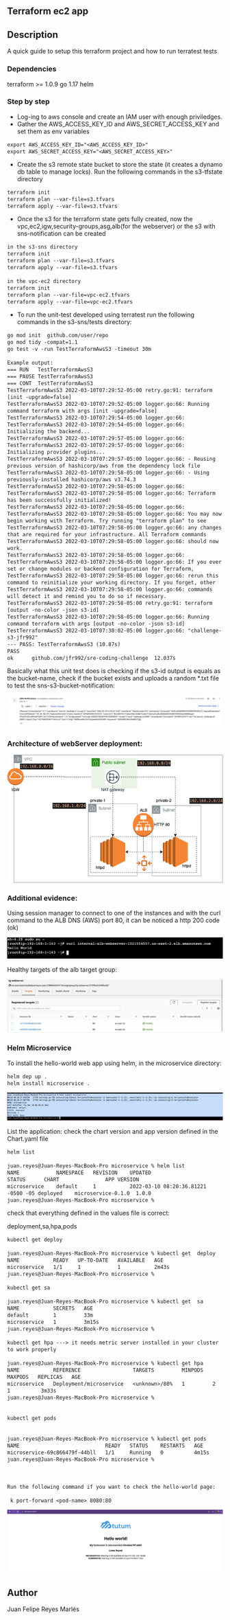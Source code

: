 ## Terraform ec2 app

## Description
A quick guide to setup this terraform project and how to run terratest tests

### Dependencies

terraform >= 1.0.9
go 1.17
helm

### Step by step

* Log-ing to aws console and create an IAM user with enough priviledges.
* Gather the AWS_ACCESS_KEY_ID and AWS_SECRET_ACCESS_KEY and set them as env variables 
```
export AWS_ACCESS_KEY_ID="<AWS_ACCESS_KEY_ID>"
export AWS_SECRET_ACCESS_KEY="<AWS_SECRET_ACCESS_KEY>"
```
* Create the s3 remote state bucket to store the state (it creates a dynamo db table to manage locks). Run the following commands in the s3-tfstate directory
```
terraform init
terraform plan --var-file=s3.tfvars
terraform apply --var-file=s3.tfvars
```
* Once the s3 for the terraform state gets fully created, now the vpc,ec2,igw,security-groups,asg,alb(for the webserver) or the s3 with sns-notification can be created
```
in the s3-sns directory
terraform init
terraform plan --var-file=s3.tfvars
terraform apply --var-file=s3.tfvars

in the vpc-ec2 directory
terraform init
terraform plan --var-file=vpc-ec2.tfvars
terraform apply --var-file=vpc-ec2.tfvars
```
* To run the unit-test developed using terratest run the following commands in the s3-sns/tests directory:

```
go mod init  github.com/user/repo
go mod tidy -compat=1.1
go test -v -run TestTerraformAwsS3 -timeout 30m

Example output:
=== RUN   TestTerraformAwsS3
=== PAUSE TestTerraformAwsS3
=== CONT  TestTerraformAwsS3
TestTerraformAwsS3 2022-03-10T07:29:52-05:00 retry.go:91: terraform [init -upgrade=false]
TestTerraformAwsS3 2022-03-10T07:29:52-05:00 logger.go:66: Running command terraform with args [init -upgrade=false]
TestTerraformAwsS3 2022-03-10T07:29:54-05:00 logger.go:66: 
TestTerraformAwsS3 2022-03-10T07:29:54-05:00 logger.go:66: Initializing the backend...
TestTerraformAwsS3 2022-03-10T07:29:57-05:00 logger.go:66: 
TestTerraformAwsS3 2022-03-10T07:29:57-05:00 logger.go:66: Initializing provider plugins...
TestTerraformAwsS3 2022-03-10T07:29:57-05:00 logger.go:66: - Reusing previous version of hashicorp/aws from the dependency lock file
TestTerraformAwsS3 2022-03-10T07:29:58-05:00 logger.go:66: - Using previously-installed hashicorp/aws v3.74.3
TestTerraformAwsS3 2022-03-10T07:29:58-05:00 logger.go:66: 
TestTerraformAwsS3 2022-03-10T07:29:58-05:00 logger.go:66: Terraform has been successfully initialized!
TestTerraformAwsS3 2022-03-10T07:29:58-05:00 logger.go:66: 
TestTerraformAwsS3 2022-03-10T07:29:58-05:00 logger.go:66: You may now begin working with Terraform. Try running "terraform plan" to see
TestTerraformAwsS3 2022-03-10T07:29:58-05:00 logger.go:66: any changes that are required for your infrastructure. All Terraform commands
TestTerraformAwsS3 2022-03-10T07:29:58-05:00 logger.go:66: should now work.
TestTerraformAwsS3 2022-03-10T07:29:58-05:00 logger.go:66: 
TestTerraformAwsS3 2022-03-10T07:29:58-05:00 logger.go:66: If you ever set or change modules or backend configuration for Terraform,
TestTerraformAwsS3 2022-03-10T07:29:58-05:00 logger.go:66: rerun this command to reinitialize your working directory. If you forget, other
TestTerraformAwsS3 2022-03-10T07:29:58-05:00 logger.go:66: commands will detect it and remind you to do so if necessary.
TestTerraformAwsS3 2022-03-10T07:29:58-05:00 retry.go:91: terraform [output -no-color -json s3-id]
TestTerraformAwsS3 2022-03-10T07:29:58-05:00 logger.go:66: Running command terraform with args [output -no-color -json s3-id]
TestTerraformAwsS3 2022-03-10T07:30:02-05:00 logger.go:66: "challenge-s3-jfr992"
--- PASS: TestTerraformAwsS3 (10.87s)
PASS
ok      github.com/jfr992/sre-coding-challenge  12.037s

```

Basically what this unit test does is checking if the s3-id output is equals as the bucket-name, check if the bucket exists and uploads a random *.txt file to test the sns-s3-bucket-notification:

![email](images/email.png "email")


### Architecture of webServer deployment:

![diagram](images/diagram.png "diagram")

### Additional evidence:

Using session manager to connect to one of the instances and with the curl command to the ALB DNS (AWS) port 80, it can be noticed a http 200 code (ok)

![webServerworking](images/webServerworking.png "webServerworking")

Healthy targets of the alb target group:

![healthyTargets](images/healthyTargets.png "healthyTargets")

### Helm Microservice

To install the hello-world web app using helm, in the microservice directory:

```
helm dep up .
helm install microservice .
```
![helminstall](images/helminstall.png "helminstall")

List the application: check the chart version and app version defined in the Chart.yaml file

```
helm list

juan.reyes@Juan-Reyes-MacBook-Pro microservice % helm list
NAME        	NAMESPACE	REVISION	UPDATED                            	STATUS  	CHART             	APP VERSION
microservice	default  	1       	2022-03-10 08:20:36.81221 -0500 -05	deployed	microservice-0.1.0	1.0.0
juan.reyes@Juan-Reyes-MacBook-Pro microservice %

```

check that everything defined in the values file is correct:

deployment,sa,hpa,pods

```
kubectl get deploy

juan.reyes@Juan-Reyes-MacBook-Pro microservice % kubectl get  deploy
NAME           READY   UP-TO-DATE   AVAILABLE   AGE
microservice   1/1     1            1           2m43s
juan.reyes@Juan-Reyes-MacBook-Pro microservice %

kubectl get sa

juan.reyes@Juan-Reyes-MacBook-Pro microservice % kubectl get  sa
NAME           SECRETS   AGE
default        1         33m
microservice   1         3m15s
juan.reyes@Juan-Reyes-MacBook-Pro microservice %

kubectl get hpa ---> it needs metric server installed in your cluster to work properly

juan.reyes@Juan-Reyes-MacBook-Pro microservice % kubectl get hpa
NAME           REFERENCE                 TARGETS         MINPODS   MAXPODS   REPLICAS   AGE
microservice   Deployment/microservice   <unknown>/80%   1         2         1          3m33s
juan.reyes@Juan-Reyes-MacBook-Pro microservice %


kubectl get pods


juan.reyes@Juan-Reyes-MacBook-Pro microservice % kubectl get pods
NAME                            READY   STATUS    RESTARTS   AGE
microservice-69c866479f-44bll   1/1     Running   0          4m15s
juan.reyes@Juan-Reyes-MacBook-Pro microservice %



Run the following command if you want to check the hello-world page:

 k port-forward <pod-name> 8080:80

```

![helloworld](images/helloworld.png "helloworld")

## Author

Juan Felipe Reyes Marlés  